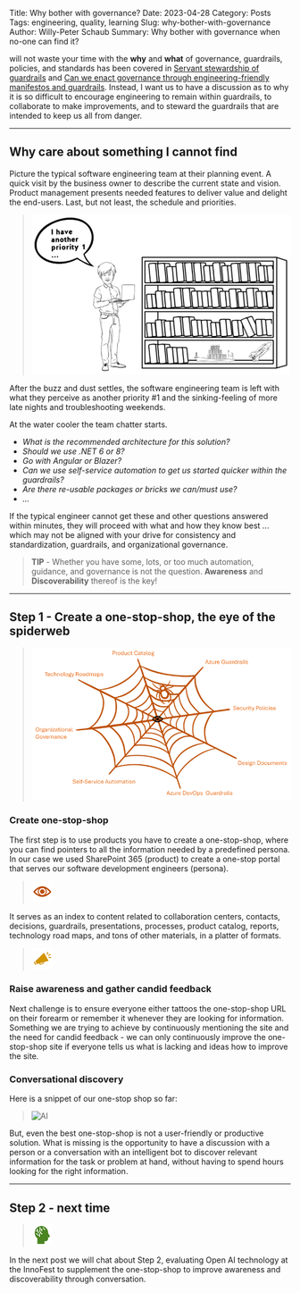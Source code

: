 Title: Why bother with governance?
Date: 2023-04-28
Category: Posts 
Tags: engineering, quality, learning
Slug: why-bother-with-governance
Author: Willy-Peter Schaub
Summary: Why bother with governance when no-one can find it?

 will not waste your time with the **why** and **what** of governance, guardrails, policies, and standards has been covered in [Servant stewardship of guardrails](/servant-stewardship-of-guardrails.html) and [Can we enact governance through engineering-friendly manifestos and guardrails](/governance-manifestos-guardrails.html). Instead, I want us to have a discussion as to why it is so difficult to encourage engineering to remain within guardrails, to collaborate to make improvements, and to steward the guardrails that are intended to keep us all from danger.  

---

## Why care about something I cannot find

Picture the typical software engineering team at their planning event. A quick visit by the business owner to describe the current state and vision. Product management presents needed features to deliver value and delight the end-users. Last, but not least, the schedule and priorities.

> ![Priority](../images/why-bother-with-governance-1.png) 

After the buzz and dust settles, the software engineering team is left with what they perceive as another priority #1 and the sinking-feeling of more late nights and troubleshooting weekends.

At the water cooler the team chatter starts.

- _What is the recommended architecture for this solution?_
- _Should we use .NET 6 or 8?_ 
- _Go with Angular or Blazer?_
- _Can we use self-service automation to get us started quicker within the guardrails?_ 
- _Are there re-usable packages or bricks we can/must use?_ 
- _..._

If the typical engineer cannot get these and other questions answered within minutes, they will proceed with what and how they know best ... which may not be aligned with your drive for consistency and standardization, guardrails, and organizational governance.

>
> **TIP** - Whether you have some, lots, or too much automation, guidance, and governance is not the question. **Awareness** and **Discoverability** thereof is the key!
>

---

## Step 1 - Create a one-stop-shop, the eye of the spiderweb

> ![Spiderweb](../images/why-bother-with-governance-2.png) 

### Create one-stop-shop

The first step is to use products you have to create a one-stop-shop, where you can find pointers to all the information needed by a predefined persona. In our case we used SharePoint 365 (product) to create a one-stop portal that serves our software development engineers (persona).

> ![Eye](../images/why-bother-with-governance-3.png) 

It serves as an index to content related to collaboration centers, contacts, decisions, guardrails, presentations, processes, product catalog, reports, technology road maps, and tons of other materials, in a platter of formats.

> ![Awareness](../images/why-bother-with-governance-4.png) 

### Raise awareness and gather candid feedback

Next challenge is to ensure everyone either tattoos the one-stop-shop URL on their forearm or remember it whenever they are looking for information. Something we are trying to achieve by continuously mentioning the site and the need for candid feedback - we can only continuously improve the one-stop-shop site if everyone tells us what is lacking and ideas how to improve the site.

### Conversational discovery

Here is a snippet of our one-stop shop so far:

> ![AI](../images/why-bother-with-governance-6.png) 

But, even the best one-stop-shop is not a user-friendly or productive solution. What is missing is the opportunity to have a discussion with a person or a conversation with an intelligent bot to discover relevant information for the task or problem at hand, without having to spend hours looking for the right information.

---

## Step 2 - next time

> ![AI](../images/why-bother-with-governance-5.png) 

In the next post we will chat about Step 2, evaluating Open AI technology at the InnoFest to supplement the one-stop-shop to improve awareness and discoverability through conversation.

